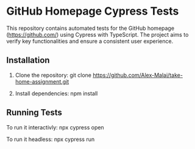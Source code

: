 # GitHub Homepage Cypress Tests

This repository contains automated tests for the GitHub homepage (https://github.com/) using Cypress with TypeScript. 
The project aims to verify key functionalities and ensure a consistent user experience.

## Installation

1. Clone the repository:
   git clone https://github.com/Alex-Malai/take-home-assignment.git
   
3. Install dependencies:
   npm install

## Running Tests

To run it interactivly:
npx cypress open

To run it headless:
npx cypress run


